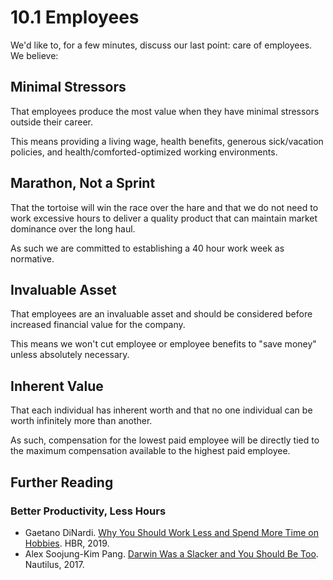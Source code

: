 # 10.1 Employees

We'd like to, for a few minutes, discuss our last point: care of employees. We believe:

## Minimal Stressors

That employees produce the most value when they have minimal stressors outside their career.

This means providing a living wage, health benefits, generous sick/vacation policies, and health/comforted-optimized working environments.

## Marathon, Not a Sprint

That the tortoise will win the race over the hare and that we do not need to work excessive hours to deliver a quality product that can maintain market dominance over the long haul.

As such we are committed to establishing a 40 hour work week as normative. 

## Invaluable Asset

That employees are an invaluable asset and should be considered before increased financial value for the company.

This means we won't cut employee or employee benefits to "save money" unless absolutely necessary.

## Inherent Value

That each individual has inherent worth and that no one individual can be worth infinitely more than another.

As such, compensation for the lowest paid employee will be directly tied to the maximum compensation available to the highest paid employee.

## Further Reading

### Better Productivity, Less Hours

* Gaetano DiNardi. [Why You Should Work Less and Spend More Time on Hobbies](https://hbr.org/2019/02/why-you-should-work-less-and-spend-more-time-on-hobbies). HBR, 2019.
* Alex Soojung-Kim Pang. [Darwin Was a Slacker and You Should Be Too](http://nautil.us/issue/46/balance/darwin-was-a-slacker-and-you-should-be-too). Nautilus, 2017.



